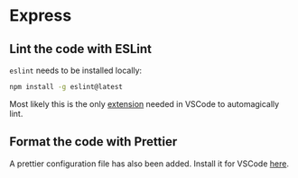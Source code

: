 # Express

## Lint the code with ESLint

`eslint` needs to be installed locally:

```bash
npm install -g eslint@latest
```

Most likely this is the only
[extension](https://marketplace.visualstudio.com/items?itemName=dbaeumer.vscode-eslint)
needed in VSCode to automagically lint.

## Format the code with Prettier

A prettier configuration file has also been added. Install it for VSCode
[here](https://marketplace.visualstudio.com/items?itemName=esbenp.prettier-vscode).
